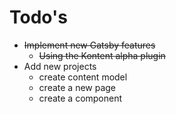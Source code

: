 # Todo's
- ~~Implement new Gatsby features~~
  - ~~Using the Kontent alpha plugin~~
- Add new projects
  - create content model
  - create a new page
  - create a component
